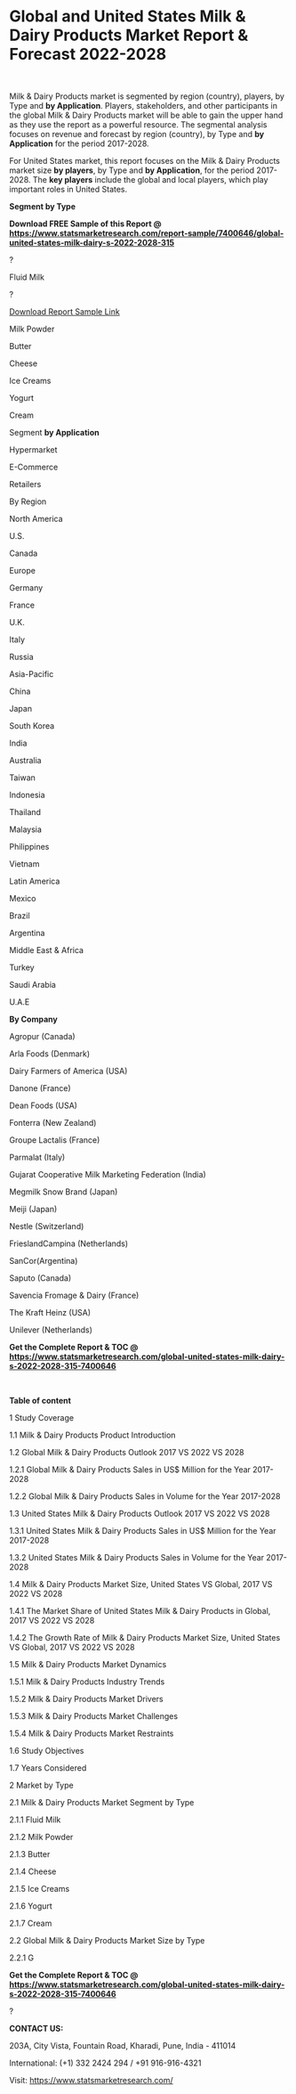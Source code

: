 <h1>Global and United States Milk & Dairy Products Market Report & Forecast 2022-2028</h1><br/><p>Milk & Dairy Products market is segmented by region (country), players, by Type and <strong>by Application</strong>. Players, stakeholders, and other participants in the global Milk & Dairy Products market will be able to gain the upper hand as they use the report as a powerful resource. The segmental analysis focuses on revenue and forecast by region (country), by Type and <strong>by Application</strong> for the period 2017-2028.</p>
 
 
 
 <p>For United States market, this report focuses on the Milk & Dairy Products market size <strong>by players</strong>, by Type and <strong>by Application</strong>, for the period 2017-2028. The <strong>key players</strong> include the global and local players, which play important roles in United States.</p>
 
 
 
 <p><strong>Segment by Type</strong></p>
 
 
 
 <div><b>Download FREE Sample of this Report @ <a href="https://www.statsmarketresearch.com/download-free-sample/7400646/global-united-states-milk-dairy-s-2022-2028-315">https://www.statsmarketresearch.com/report-sample/7400646/global-united-states-milk-dairy-s-2022-2028-315</a></b></div>
 
 
 
 <p>? </p>
 
 
 
 <p>Fluid Milk</p>
 
 
 
 <p>? </p>
 
 
 
 <p><a href="https://www.statsmarketresearch.com/download-free-sample/7400646/global-united-states-milk-dairy-s-2022-2028-315">Download Report Sample Link</a></p>
 
 
 
 <p>Milk Powder</p>
 
 
 
 <p>Butter</p>
 
 
 
 <p>Cheese</p>
 
 
 
 <p>Ice Creams</p>
 
 
 
 <p>Yogurt</p>
 
 
 
 <p>Cream</p>
 
 
 
 <p>Segment <strong>by Application</strong></p>
 
 
 
 <p>Hypermarket</p>
 
 
 
 <p>E-Commerce</p>
 
 
 
 <p>Retailers</p>
 
 
 
 <p>By Region</p>
 
 
 
 <p>North America</p>
 
 
 
 <p>U.S.</p>
 
 
 
 <p>Canada</p>
 
 
 
 <p>Europe</p>
 
 
 
 <p>Germany</p>
 
 
 
 <p>France</p>
 
 
 
 <p>U.K.</p>
 
 
 
 <p>Italy</p>
 
 
 
 <p>Russia</p>
 
 
 
 <p>Asia-Pacific</p>
 
 
 
 <p>China</p>
 
 
 
 <p>Japan</p>
 
 
 
 <p>South Korea</p>
 
 
 
 <p>India</p>
 
 
 
 <p>Australia</p>
 
 
 
 <p>Taiwan</p>
 
 
 
 <p>Indonesia</p>
 
 
 
 <p>Thailand</p>
 
 
 
 <p>Malaysia</p>
 
 
 
 <p>Philippines</p>
 
 
 
 <p>Vietnam</p>
 
 
 
 <p>Latin America</p>
 
 
 
 <p>Mexico</p>
 
 
 
 <p>Brazil</p>
 
 
 
 <p>Argentina</p>
 
 
 
 <p>Middle East & Africa</p>
 
 
 
 <p>Turkey</p>
 
 
 
 <p>Saudi Arabia</p>
 
 
 
 <p>U.A.E</p>
 
 
 
 <p><strong>By Company</strong></p>
 
 
 
 <p>Agropur (Canada)</p>
 
 
 
 <p>Arla Foods (Denmark)</p>
 
 
 
 <p>Dairy Farmers of America (USA)</p>
 
 
 
 <p>Danone (France)</p>
 
 
 
 <p>Dean Foods (USA)</p>
 
 
 
 <p>Fonterra (New Zealand)</p>
 
 
 
 <p>Groupe Lactalis (France)</p>
 
 
 
 <p>Parmalat (Italy)</p>
 
 
 
 <p>Gujarat Cooperative Milk Marketing Federation (India)</p>
 
 
 
 <p>Megmilk Snow Brand (Japan)</p>
 
 
 
 <p>Meiji (Japan)</p>
 
 
 
 <p>Nestle (Switzerland)</p>
 
 
 
 <p>FrieslandCampina (Netherlands)</p>
 
 
 
 <p>SanCor(Argentina)</p>
 
 
 
 <p>Saputo (Canada)</p>
 
 
 
 <p>Savencia Fromage & Dairy (France)</p>
 
 
 
 <p>The Kraft Heinz (USA)</p>
 
 
 
 <p>Unilever (Netherlands)</p>
 
 
 
 <div><b>Get the Complete Report & TOC @ <a href="https://www.statsmarketresearch.com/global-united-states-milk-dairy-s-2022-2028-315-7400646">https://www.statsmarketresearch.com/global-united-states-milk-dairy-s-2022-2028-315-7400646</a></b></div>
 
 
 
 <p><br />
 
 <b>Table of content</b></p>
 
 
 
 <p>1 Study Coverage<br />
 
 1.1 Milk & Dairy Products Product Introduction<br />
 
 1.2 Global Milk & Dairy Products Outlook 2017 VS 2022 VS 2028<br />
 
 1.2.1 Global Milk & Dairy Products Sales in US$ Million for the Year 2017-2028<br />
 
 1.2.2 Global Milk & Dairy Products Sales in Volume for the Year 2017-2028<br />
 
 1.3 United States Milk & Dairy Products Outlook 2017 VS 2022 VS 2028<br />
 
 1.3.1 United States Milk & Dairy Products Sales in US$ Million for the Year 2017-2028<br />
 
 1.3.2 United States Milk & Dairy Products Sales in Volume for the Year 2017-2028<br />
 
 1.4 Milk & Dairy Products Market Size, United States VS Global, 2017 VS 2022 VS 2028<br />
 
 1.4.1 The Market Share of United States Milk & Dairy Products in Global, 2017 VS 2022 VS 2028<br />
 
 1.4.2 The Growth Rate of Milk & Dairy Products Market Size, United States VS Global, 2017 VS 2022 VS 2028<br />
 
 1.5 Milk & Dairy Products Market Dynamics<br />
 
 1.5.1 Milk & Dairy Products Industry Trends<br />
 
 1.5.2 Milk & Dairy Products Market Drivers<br />
 
 1.5.3 Milk & Dairy Products Market Challenges<br />
 
 1.5.4 Milk & Dairy Products Market Restraints<br />
 
 1.6 Study Objectives<br />
 
 1.7 Years Considered<br />
 
 2 Market by Type<br />
 
 2.1 Milk & Dairy Products Market Segment by Type<br />
 
 2.1.1 Fluid Milk<br />
 
 2.1.2 Milk Powder<br />
 
 2.1.3 Butter<br />
 
 2.1.4 Cheese<br />
 
 2.1.5 Ice Creams<br />
 
 2.1.6 Yogurt<br />
 
 2.1.7 Cream<br />
 
 2.2 Global Milk & Dairy Products Market Size by Type<br />
 
 2.2.1 G</p>
 
 
 
 <div><b>Get the Complete Report & TOC @ <a href="https://www.statsmarketresearch.com/global-united-states-milk-dairy-s-2022-2028-315-7400646">https://www.statsmarketresearch.com/global-united-states-milk-dairy-s-2022-2028-315-7400646</a></b></div>
 
 
 
 <p>? </p>
 
 
 
 <p><b>CONTACT US:</b><br />
 
 203A, City Vista, Fountain Road, Kharadi, Pune, India - 411014<br />
 
 International: (+1) 332 2424 294 / +91 916-916-4321<br />
 
 Visit: <a href="https://www.statsmarketresearch.com/">https://www.statsmarketresearch.com/</a></p>